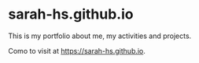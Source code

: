 # sarah-hs.github.io

This is my portfolio about me, my activities and projects.

Como to visit at https://sarah-hs.github.io.
